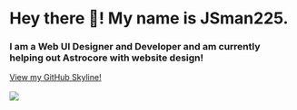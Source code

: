 

<!--
**JSman225/JSman225** is a ✨ _special_ ✨ repository because its `README.md` (this file) appears on your GitHub profile.

Here are some ideas to get you started:

- 🔭 I’m currently working on ...
- 🌱 I’m currently learning ...
- 👯 I’m looking to collaborate on ...
- 🤔 I’m looking for help with ...
- 💬 Ask me about ...
- 📫 How to reach me: ...
- 😄 Pronouns: ...
- ⚡ Fun fact: ...
-->
<h1>Hey there 👋! My name is JSman225.</h1>
<h3>I am a Web UI Designer and Developer and am currently helping out Astrocore with website design!</h3>
<a href="https://skyline.github.com/JSman225/2022">View my GitHub Skyline!</a>
<br>
<br>

<img src="https://github-readme-stats.vercel.app/api/top-langs/?username=JSman225&theme=dark"/>
